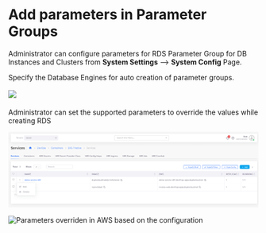 # Add parameters in Parameter Groups

Administrator can configure parameters for RDS Parameter Group for DB Instances and Clusters from **System Settings** --> **System Config** Page.

Specify the Database Engines for auto creation of parameter groups.\
\
![](<../../../../.gitbook/assets/image (67) (1).png>)\
\
Administrator can set the supported parameters to override the values while creating RDS

![Sample configuration](<../../../../.gitbook/assets/image (17).png>)

![Parameters overriden in AWS based on the configuration](<../../../../.gitbook/assets/image (42) (1).png>)
